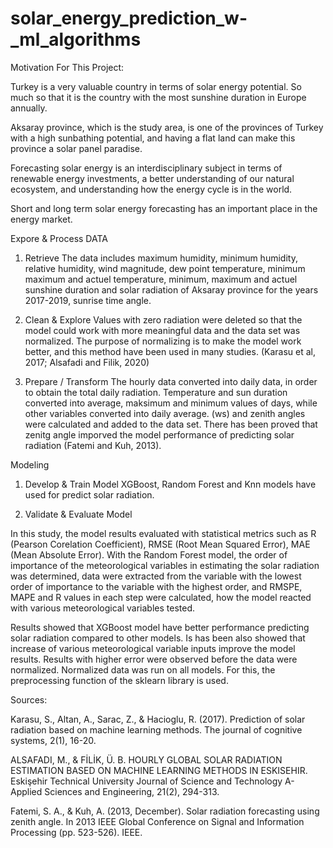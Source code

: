 # solar_energy_prediction_w-_ml_algorithms

Motivation For This Project:


Turkey is a very valuable country in terms of solar energy potential. So much so that it is the country with the most sunshine duration in Europe annually.

Aksaray province, which is the study area, is one of the provinces of Turkey with a high sunbathing potential, and having a flat land can make this province a solar panel paradise.

Forecasting solar energy is an interdisciplinary subject in terms of renewable energy investments, a better understanding of our natural ecosystem, and understanding how the energy cycle is in the world.

Short and long term solar energy forecasting has an important place in the energy market. 


Expore & Process DATA

1. Retrieve
The data includes maximum humidity, minimum humidity, relative humidity, wind magnitude, dew point temperature, minimum maximum and actuel temperature, minimum, maximum and actuel sunshine duration and solar radiation of Aksaray province for the years 2017-2019, sunrise time angle.

2. Clean & Explore
Values with zero radiation were deleted so that the model could work with more meaningful data and the data set was normalized. The purpose of normalizing is to make the model work better, and this method have been used in many studies. (Karasu et al, 2017; Alsafadi and Filik, 2020)

3. Prepare / Transform
The hourly data converted into daily data, in order to obtain the total daily radiation.
Temperature and sun duration converted into average, maksimum and minimum values of days, while other variables converted into daily average. 
 (ws) and zenith angles were calculated and added to the data set. There has been proved that zenitg angle imporved the model performance of predicting solar radiation (Fatemi and Kuh, 2013).



Modeling

1. Develop & Train Model
XGBoost, Random Forest and Knn models have used for predict solar radiation.



2. Validate & Evaluate Model

In this study, the model results evaluated with statistical metrics such as R (Pearson Corelation Coefficient), RMSE (Root Mean Squared Error), MAE (Mean Absolute Error). With the Random Forest model, the order of importance of the meteorological variables in estimating the solar radiation was determined, data were extracted from the variable with the lowest order of importance to the variable with the highest order, and RMSPE, MAPE and R values in each step were calculated, how the model reacted with various meteorological variables tested.

Results showed that XGBoost model have better performance predicting solar radiation compared to other models. Is has been also showed that increase of various meteorological variable inputs improve the model results. Results with higher error were observed before the data were normalized. Normalized data was run on all models. For this, the preprocessing function of the sklearn library is used. 


Sources:

Karasu, S., Altan, A., Sarac, Z., & Hacioglu, R. (2017). Prediction of solar radiation based on machine learning methods. The journal of cognitive systems, 2(1), 16-20.

ALSAFADI, M., & FİLİK, Ü. B. HOURLY GLOBAL SOLAR RADIATION ESTIMATION BASED ON MACHINE LEARNING METHODS IN ESKISEHIR. Eskişehir Technical University Journal of Science and Technology A-Applied Sciences and Engineering, 21(2), 294-313.

Fatemi, S. A., & Kuh, A. (2013, December). Solar radiation forecasting using zenith angle. In 2013 IEEE Global Conference on Signal and Information Processing (pp. 523-526). IEEE.










